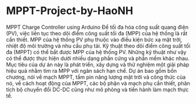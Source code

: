 # MPPT-Project-by-HaoNH
MPPT Charge Controller using Arduino
Để tối đa hóa công suất quang điện (PV), việc liên tục theo dõi điểm công suất tối đa (MPP) của hệ thống là rất cần thiết. MPP của hệ thống PV phụ thuộc vào điều kiện bức xạ mặt trời, nhiệt độ môi trường và nhu cầu phụ tải. Kỹ thuật theo dõi điểm công suất tối đa (MPPT) có thể bắt được MPP của hệ thống PV. Những kỹ thuật như vậy có thể được thực hiện dưới nhiều dạng phần cứng và phần mềm khác nhau. Mục tiêu của dự án này là phát triển, xây dựng và thử nghiệm một giải pháp hiệu quả nhằm tìm ra MPP với ngân sách hạn chế. Dự án bao gồm bốn chương, nói về mạch MPPT, tấm pin năng lượng mặt trời và công thức của nó, về cách hoạt động của MPPT, các bộ phận và mạch phụ cần thiết, phân tích bộ chuyển đổi DC-DC cũng như mô phỏng và tiến hành làm mạch thực tế.
